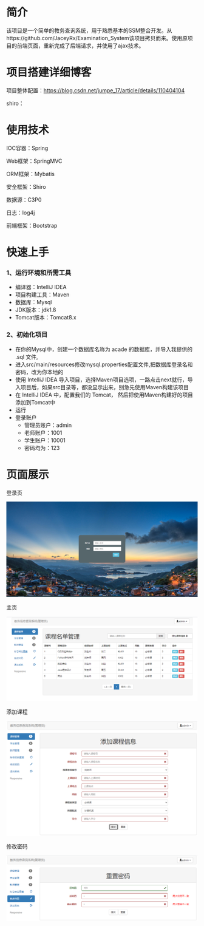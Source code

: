 # 简介
该项目是一个简单的教务查询系统，用于熟悉基本的SSM整合开发。从https://github.com/JaceyRx/Examination_System该项目拷贝而来。使用原项目的前端页面，重新完成了后端请求，并使用了ajax技术。

# 项目搭建详细博客
项目整体配置：https://blog.csdn.net/jumpe_17/article/details/110404104

shiro：

# 使用技术
IOC容器：Spring

Web框架：SpringMVC

ORM框架：Mybatis

安全框架：Shiro

数据源：C3P0

日志：log4j

前端框架：Bootstrap

# 快速上手
### 1、运行环境和所需工具
* 编译器：IntelliJ IDEA
* 项目构建工具：Maven
* 数据库：Mysql
* JDK版本：jdk1.8
* Tomcat版本：Tomcat8.x
### 2、初始化项目
* 在你的Mysql中，创建一个数据库名称为 acade 的数据库，并导入我提供的 .sql 文件,
* 进入src/main/resources修改mysql.properties配置文件,把数据库登录名和密码，改为你本地的
* 使用 IntelliJ IDEA 导入项目，选择Maven项目选项，一路点击next就行，导入项目后，如果src目录等，都没显示出来，别急先使用Maven构建该项目
* 在 IntelliJ IDEA 中，配置我们的 Tomcat， 然后把使用Maven构建好的项目添加到Tomcat中
* 运行
* 登录账户
  * 管理员账户：admin
  * 老师账户：1001
  * 学生账户：10001
  * 密码均为：123
# 页面展示
登录页

![image](https://github.com/h-jumper/Academic_System/blob/main/image/login.png)

主页

![image](https://github.com/h-jumper/Academic_System/blob/main/image/main.png)

添加课程

![image](https://github.com/h-jumper/Academic_System/blob/main/image/add.png)

修改密码

![image](https://github.com/h-jumper/Academic_System/blob/main/image/alter.png)